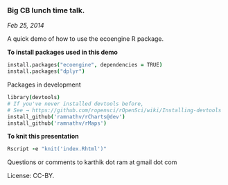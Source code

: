 ### Big CB lunch time talk.  
_Feb 25, 2014_

A quick demo of how to use the ecoengine R package.

__To install packages used in this demo__

```coffee
install.packages("ecoengine", dependencies = TRUE)
install.packages("dplyr")
```

Packages in development

```coffee
library(devtools)
# If you've never installed devtools before,
# See → https://github.com/ropensci/rOpenSci/wiki/Installing-devtools
install_github('ramnathv/rCharts@dev')
install_github('ramnathv/rMaps')
```

__To knit this presentation__

```coffee
Rscript -e "knit('index.Rhtml')"
```

Questions or comments to karthik dot ram at gmail dot com


License: CC-BY.